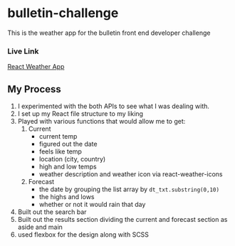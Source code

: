 # bulletin-challenge
This is the weather app for the bulletin front end developer challenge

### Live Link

[React Weather App](https://blackmg27.io/bulletin-challenge)

## My Process 

1. I experimented with the both APIs to see what I was dealing with. 
2. I set up my React file structure to my liking 
3. Played with various functions that would allow me to get:
   1. Current 
      - current temp 
      - figured out the date 
      - feels like temp
      - location (city, country)
      - high and low temps
      - weather description and weather icon via react-weather-icons
    2. Forecast
        - the date by grouping the list array by `dt_txt.substring(0,10)` 
        - the highs and lows 
        - whether or not it would rain that day
4. Built out the search bar 
5. Built out the results section dividing the current and forecast section as aside and main 
6. used flexbox for the design along with SCSS
